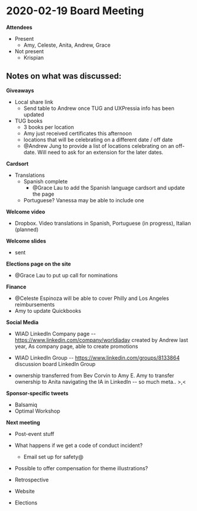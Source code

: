 # 2020-02-19 Board Meeting

**Attendees**
- Present
  - Amy, Celeste, Anita, Andrew, Grace
- Not present
  - Krispian

## Notes on what was discussed:

**Giveaways**
- Local share link
  - Send table to Andrew once TUG and UXPressia info has been updated
- TUG books
  - 3 books per location
  - Amy just received certificates this afternoon
  - locations that will be celebrating on a different date / off date
  - @Andrew Jung to provide a list of locations celebrating on an off-date. Will need to ask for an extension for the later dates. 

**Cardsort**
- Translations
  - Spanish complete
    - @Grace Lau to add the Spanish language cardsort and update the page
  - Portuguese? Vanessa may be able to include one

**Welcome video**

- Dropbox. Video translations in Spanish, Portuguese (in progress), Italian (planned)

**Welcome slides**
- sent

**Elections page on the site**
- @Grace Lau to put up call for nominations

**Finance**
- @Celeste Espinoza will be able to cover Philly and Los Angeles reimbursements
- Amy to update Quickbooks

**Social Media**

- WIAD LinkedIn Company page -- https://www.linkedin.com/company/worldiaday
created by Andrew last year, 
As company page, able to create promotions

- WIAD LinkedIn Group -- https://www.linkedin.com/groups/8133864
discussion board
LinkedIn Group
- ownership transferred from Bev Corvin to Amy E. 
Amy to transfer ownership to Anita
navigating the IA in LinkedIn -- so much meta..  >,<

**Sponsor-specific tweets**

- Balsamiq
- Optimal Workshop

**Next meeting**

- Post-event stuff

- What happens if we get a code of conduct incident?
  - Email set up for safety@

- Possible to offer compensation for theme illustrations?

- Retrospective
- Website
- Elections

